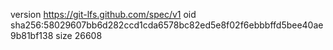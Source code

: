 version https://git-lfs.github.com/spec/v1
oid sha256:58029607bb6d282ccd1cda6578bc82ed5e8f02f6ebbbffd5bee40ae9b81bf138
size 26608
